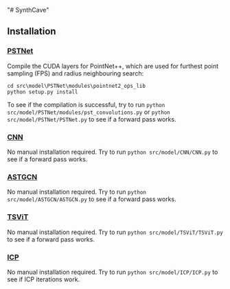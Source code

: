 "# SynthCave" 

## Installation

### [PSTNet](https://github.com/hehefan/Point-Spatio-Temporal-Convolution)
Compile the CUDA layers for PointNet++, which are used for furthest point sampling (FPS) and radius neighbouring search:
```
cd src\model\PSTNet\modules\pointnet2_ops_lib
python setup.py install
```
To see if the compilation is successful, try to run `python src/model/PSTNet/modules/pst_convolutions.py` or `python src/model/PSTNet/PSTNet.py` to see if a forward pass works.

### [CNN](https://research.engr.oregonstate.edu/rdml/sites/research.engr.oregonstate.edu.rdml/files/final_deep_learning_lidar_odometry.pdf)
No manual installation required. Try to run `python src/model/CNN/CNN.py` to see if a forward pass works.

### [ASTGCN](https://pytorch-geometric-temporal.readthedocs.io/en/latest/modules/root.html#temporal-graph-attention-layers)
No manual installation required. Try to run `python src/model/ASTGCN/ASTGCN.py` to see if a forward pass works.

### [TSViT](https://github.com/michaeltrs/DeepSatModels/tree/main?tab=readme-ov-file)
No manual installation required. Try to run `python src/model/TSViT/TSViT.py` to see if a forward pass works.

### [ICP](https://users.soe.ucsc.edu/~davis/papers/Mapping_IROS04/IROS04diebel.pdf)
No manual installation required. Try to run `python src/model/ICP/ICP.py` to see if ICP iterations work.